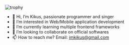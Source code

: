 ![trophy](https://github-profile-trophy.vercel.app/?username=imkikus&theme=monokai&no-bg=true&margin-h=10&margin-w=10)

- 👋 Hi, I’m Kikus, passionate programmer and singer
- 👀 I’m interested in Web/Mobile application development
- 🌱 I’m currently learning multiple frontend frameworks
- 💞️ I’m looking to collaborate on official softwares
- 📫 How to reach me? Email: imkikus@gmail.com

<!---
imkikus/imkikus is a ✨ special ✨ repository because its `README.md` (this file) appears on your GitHub profile.
You can click the Preview link to take a look at your changes.
--->
